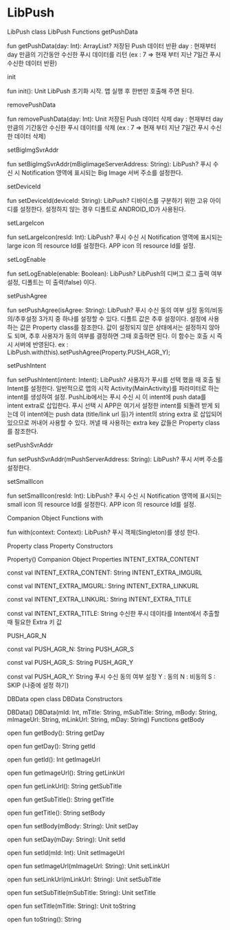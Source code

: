# LibPush
LibPush
class LibPush
Functions
getPushData

fun getPushData(day: Int): ArrayList<DBData>?
저장된 Push 데이터 반환 day : 현재부터 day 만큼의 기간동안 수신한 푸시 데이터를 리턴 (ex : 7 => 현재 부터 지난 7일간 푸시 수신한 데이터 반환)

init

fun init(): Unit
LibPush 초기화 시작. 앱 실행 후 한번만 호출해 주면 된다.

removePushData

fun removePushData(day: Int): Unit
저장된 Push 데이터 삭제 day : 현재부터 day 만큼의 기간동안 수신한 푸시 데이터를 삭제 (ex : 7 => 현재 부터 지난 7일간 푸시 수신한 데이터 삭제)

setBigImgSvrAddr

fun setBigImgSvrAddr(mBigIimageServerAddress: String): LibPush?
푸시 수신 시 Notification 영역에 표시되는 Big Image 서버 주소를 설정한다.

setDeviceId

fun setDeviceId(deviceId: String): LibPush?
디바이스를 구분하기 위한 고유 아이디를 설정한다. 설정하지 않는 경우 디폴트로 ANDROID_ID가 사용된다.

setLargeIcon

fun setLargeIcon(resId: Int): LibPush?
푸시 수신 시 Notification 영역에 표시되는 large icon 의 resource Id를 설정한다. APP icon 의 resource Id를 설정.

setLogEnable

fun setLogEnable(enable: Boolean): LibPush?
LibPush의 디버그 로그 출력 여부 설정, 디폴트는 미 출력(false) 이다.

setPushAgree

fun setPushAgree(isAgree: String): LibPush?
푸시 수신 동의 여부 설정 동의/비동의/추후설정 3가지 중 하나를 설정할 수 있다. 디폴트 값은 추후 설정이다. 설정에 사용하는 값은 Property class를 참조한다. 값이 설정되지 않은 상태에서는 설정하지 않아도 되며, 추후 사용자가 동의 여부를 결정하면 그때 호출하면 된다. 이 함수는 호출 시 즉시 서버에 반영된다. ex : LibPush.with(this).setPushAgree(Property.PUSH_AGR_Y);

setPushIntent

fun setPushIntent(intent: Intent): LibPush?
사용자가 푸시를 선택 했을 때 호출 될 Intent를 설정한다. 일반적으로 앱의 시작 Activity(MainActivity)를 파라미터로 하는 intent를 생성하여 설정. PushLib에서는 푸시 수신 시 이 intent에 push data를 intent extra로 삽입한다. 푸시 선택 시 APP은 여기서 설정한 intent를 되돌려 받게 되는데 이 intent에는 push data (title/link url 등)가 intent의 string extra 로 삽입되어 있으므로 꺼내어 사용할 수 있다. 꺼낼 때 사용하는 extra key 값들은 Property class를 참조한다.

setPushSvrAddr

fun setPushSvrAddr(mPushServerAddress: String): LibPush?
푸시 서버 주소를 설정한다.

setSmallIcon

fun setSmallIcon(resId: Int): LibPush?
푸시 수신 시 Notification 영역에 표시되는 small icon 의 resource Id를 설정한다. APP icon 의 resource Id를 설정.

Companion Object Functions
with

fun with(context: Context): LibPush?
푸시 객체(Singleton)를 생성 한다.


Property
class Property
Constructors
<init>

Property()
Companion Object Properties
INTENT_EXTRA_CONTENT

const val INTENT_EXTRA_CONTENT: String
INTENT_EXTRA_IMGURL

const val INTENT_EXTRA_IMGURL: String
INTENT_EXTRA_LINKURL

const val INTENT_EXTRA_LINKURL: String
INTENT_EXTRA_TITLE

const val INTENT_EXTRA_TITLE: String
수신한 푸시 데이타를 Intent에서 추출할 때 필요한 Extra 키 값

PUSH_AGR_N

const val PUSH_AGR_N: String
PUSH_AGR_S

const val PUSH_AGR_S: String
PUSH_AGR_Y

const val PUSH_AGR_Y: String
푸시 수신 동의 여부 설정 Y : 동의 N : 비동의 S : SKIP (나중에 설정 하기)


DBData
open class DBData
Constructors
<init>

DBData()
DBData(mId: Int, mTitle: String, mSubTitle: String, mBody: String, mImageUrl: String, mLinkUrl: String, mDay: String)
Functions
getBody

open fun getBody(): String
getDay

open fun getDay(): String
getId

open fun getId(): Int
getImageUrl

open fun getImageUrl(): String
getLinkUrl

open fun getLinkUrl(): String
getSubTitle

open fun getSubTitle(): String
getTitle

open fun getTitle(): String
setBody

open fun setBody(mBody: String): Unit
setDay

open fun setDay(mDay: String): Unit
setId

open fun setId(mId: Int): Unit
setImageUrl

open fun setImageUrl(mImageUrl: String): Unit
setLinkUrl

open fun setLinkUrl(mLinkUrl: String): Unit
setSubTitle

open fun setSubTitle(mSubTitle: String): Unit
setTitle

open fun setTitle(mTitle: String): Unit
toString

open fun toString(): String
